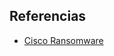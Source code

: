 


## Referencias

- [Cisco Ransomware](https://www.cisco.com/c/en/us/solutions/security/ransomware-defense/index.html)

